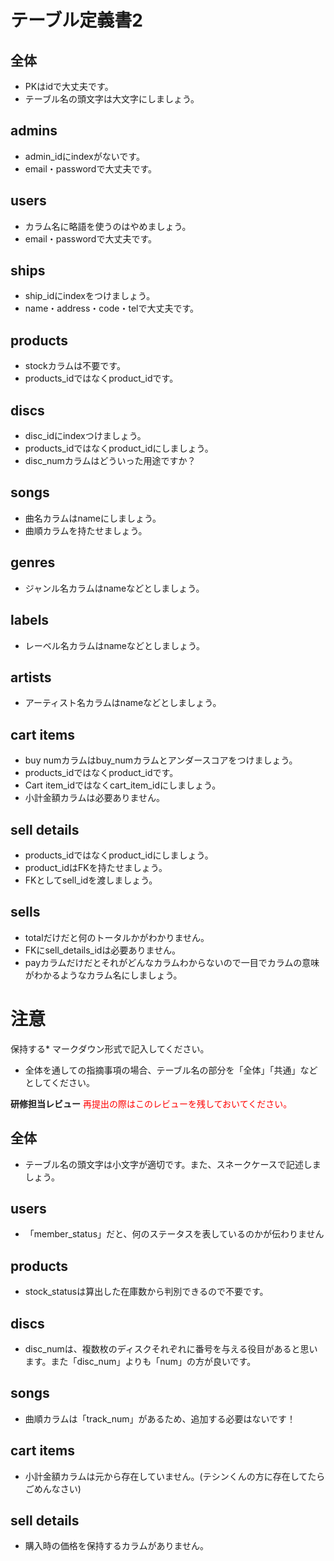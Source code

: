 # テーブル定義書2
## 全体
- PKはidで大丈夫です。
- テーブル名の頭文字は大文字にしましょう。

## admins
- admin_idにindexがないです。
- email・passwordで大丈夫です。

## users
- カラム名に略語を使うのはやめましょう。
- email・passwordで大丈夫です。

## ships
- ship_idにindexをつけましょう。
- name・address・code・telで大丈夫です。

## products
- stockカラムは不要です。
- products_idではなくproduct_idです。

## discs
- disc_idにindexつけましょう。
- products_idではなくproduct_idにしましょう。
- disc_numカラムはどういった用途ですか？

## songs
- 曲名カラムはnameにしましょう。
- 曲順カラムを持たせましょう。

## genres
- ジャンル名カラムはnameなどとしましょう。

## labels
- レーベル名カラムはnameなどとしましょう。

## artists
- アーティスト名カラムはnameなどとしましょう。

## cart items
- buy numカラムはbuy_numカラムとアンダースコアをつけましょう。
- products_idではなくproduct_idです。
- Cart item_idではなくcart_item_idにしましょう。
- 小計金額カラムは必要ありません。

## sell details
- products_idではなくproduct_idにしましょう。
- product_idはFKを持たせましょう。
- FKとしてsell_idを渡しましょう。

## sells
- totalだけだと何のトータルかがわかりません。
- FKにsell_details_idは必要ありません。
- payカラムだけだとそれがどんなカラムわからないので一目でカラムの意味がわかるようなカラム名にしましょう。


# 注意
保持する* マークダウン形式で記入してください。
* 全体を通しての指摘事項の場合、テーブル名の部分を「全体」「共通」などとしてください。

**研修担当レビュー**
<font color="Red">再提出の際はこのレビューを残しておいてください。</font>

## 全体
- テーブル名の頭文字は小文字が適切です。また、スネークケースで記述しましょう。

## users
- 「member_status」だと、何のステータスを表しているのかが伝わりません

## products
- stock_statusは算出した在庫数から判別できるので不要です。

## discs
- disc_numは、複数枚のディスクそれぞれに番号を与える役目があると思います。また「disc_num」よりも「num」の方が良いです。

## songs
- 曲順カラムは「track_num」があるため、追加する必要はないです！

## cart items
- 小計金額カラムは元から存在していません。(テシンくんの方に存在してたらごめんなさい)

## sell details
- 購入時の価格を保持するカラムがありません。
